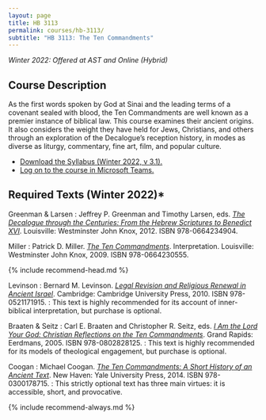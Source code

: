 ```yaml
---
layout: page
title: HB 3113
permalink: courses/hb-3113/
subtitle: "HB 3113: The Ten Commandments"
---
```


*Winter 2022: Offered at AST and Online (Hybrid)*

## Course Description

As the first words spoken by God at Sinai and the leading terms of a covenant sealed with blood, the Ten Commandments are well known as a premier instance of biblical law. This course examines their ancient origins. It also considers the weight they have held for Jews, Christians, and others through an exploration of the Decalogue’s reception history, in modes as diverse as liturgy, commentary, fine art, film, and popular culture.

- [Download the Syllabus (Winter 2022, v 3.1).](https://github.com/danieldriver/Syllabi/raw/master/HB/HB%203113-Ten%20Commandments.pdf)
- [Log on to the course in Microsoft Teams.](https://teams.microsoft.com/l/team/19%3aBn476FkWZ1vOjRwdfkiqUcEzDlsoGJtimE6p-nqHUbc1%40thread.tacv2/conversations?groupId=aa682bf8-b8f1-4b45-be18-8928c5a85cc0&tenantId=91a947b7-4a37-4ddc-8caa-1f4c21afbc4c)

## Required Texts (Winter 2022)*

Greenman & Larsen
: Jeffrey P. Greenman and Timothy Larsen, eds. [*The Decalogue through the Centuries: From the Hebrew Scriptures to Benedict XVI*](https://amzn.to/3lU6qlG). Louisville: Westminster John Knox, 2012. ISBN 978-0664234904.

Miller
: Patrick D. Miller. [*The Ten Commandments*](http://amzn.to/2h1Jxe0). Interpretation. Louisville: Westminster John Knox, 2009. ISBN 978-0664230555.

{% include recommend-head.md %}

Levinson
: Bernard M. Levinson. [*Legal Revision and Religious Renewal in Ancient Israel*](https://amzn.to/3ASXbWQ). Cambridge: Cambridge University Press, 2010. ISBN 978-0521171915.
: This text is highly recommended for its account of inner-biblical interpretation, but purchase is optional.

Braaten & Seitz
: Carl E. Braaten and Christopher R. Seitz, eds. [*I Am the Lord Your God: Christian Reflections on the Ten Commandments*](http://amzn.to/2zKSEr4). Grand Rapids: Eerdmans, 2005. ISBN 978-0802828125.
: This text is highly recommended for its models of theological engagement, but purchase is optional.

Coogan
: Michael Coogan. [*The Ten Commandments: A Short History of an Ancient Text*](http://amzn.to/2zxu1gR). New Haven: Yale University Press, 2014. ISBN 978-0300178715.
: This strictly optional text has three main virtues: it is accessible, short, and provocative.

{% include recommend-always.md %}

